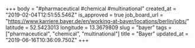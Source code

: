 +++
body = "#pharmaceutical #chemical #multinational"
created_at = "2019-02-04T12:51:55.546Z"
is_approved = true
job_board_url = "https://www.karriere.bayer.de/en/working-at-bayer/locations/berlin/jobs/"
latitude = 52.5423013
longitude = 13.3679809
slug = "bayer"
tags = ["pharmaceutical", "chemical", "multinational"]
title = "Bayer"
updated_at = "2019-06-16T10:36:09.750Z"
+++
